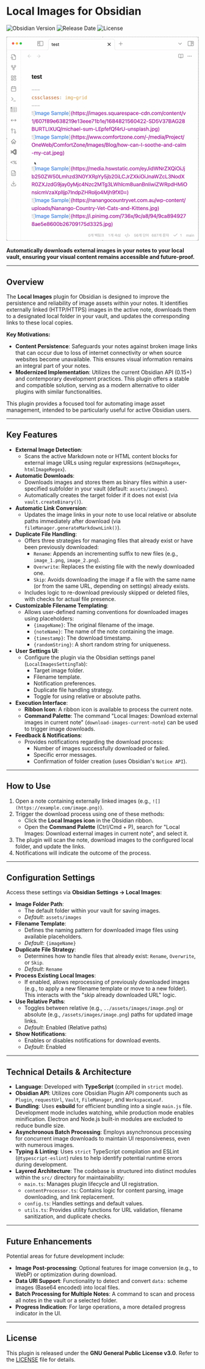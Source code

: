 # Local Images for Obsidian

![Obsidian Version](https://img.shields.io/badge/Obsidian-1.0%2B-blue.svg)
![Release Date](https://img.shields.io/badge/Released-May%2028%2C%202025-green.svg)
![License](https://img.shields.io/badge/License-GPL--3.0-blue.svg)

![demo](https://github.com/jaewonE/obsidian-local-files/blob/master/assets/demo.gif?raw=true)

**Automatically downloads external images in your notes to your local vault, ensuring your visual content remains accessible and future-proof.**

---

## Overview

The **Local Images** plugin for Obsidian is designed to improve the persistence and reliability of image assets within your notes. It identifies externally linked (HTTP/HTTPS) images in the active note, downloads them to a designated local folder in your vault, and updates the corresponding links to these local copies.

**Key Motivations:**

-   **Content Persistence**: Safeguards your notes against broken image links that can occur due to loss of internet connectivity or when source websites become unavailable. This ensures visual information remains an integral part of your notes.
-   **Modernized Implementation**: Utilizes the current Obsidian API (0.15+) and contemporary development practices. This plugin offers a stable and compatible solution, serving as a modern alternative to older plugins with similar functionalities.

This plugin provides a focused tool for automating image asset management, intended to be particularly useful for active Obsidian users.

---

## Key Features

-   **External Image Detection**:
    -   Scans the active Markdown note or HTML content blocks for external image URLs using regular expressions (`mdImageRegex`, `htmlImageRegex`).
-   **Automatic Downloads**:
    -   Downloads images and stores them as binary files within a user-specified subfolder in your vault (default: `assets/images`).
    -   Automatically creates the target folder if it does not exist (via `vault.createBinary()`).
-   **Automatic Link Conversion**:
    -   Updates the image links in your note to use local relative or absolute paths immediately after download (via `fileManager.generateMarkdownLink()`).
-   **Duplicate File Handling**:
    -   Offers three strategies for managing files that already exist or have been previously downloaded:
        -   `Rename`: Appends an incrementing suffix to new files (e.g., `image_1.png`, `image_2.png`).
        -   `Overwrite`: Replaces the existing file with the newly downloaded one.
        -   `Skip`: Avoids downloading the image if a file with the same name (or from the same URL, depending on settings) already exists.
    -   Includes logic to re-download previously skipped or deleted files, with checks for actual file presence.
-   **Customizable Filename Templating**:
    -   Allows user-defined naming conventions for downloaded images using placeholders:
        -   `{imageName}`: The original filename of the image.
        -   `{noteName}`: The name of the note containing the image.
        -   `{timestamp}`: The download timestamp.
        -   `{randomString}`: A short random string for uniqueness.
-   **User Settings UI**:
    -   Configure the plugin via the Obsidian settings panel (`LocalImagesSettingTab`):
        -   Target image folder.
        -   Filename template.
        -   Notification preferences.
        -   Duplicate file handling strategy.
        -   Toggle for using relative or absolute paths.
-   **Execution Interface**:
    -   **Ribbon Icon**: A ribbon icon is available to process the current note.
    -   **Command Palette**: The command "Local Images: Download external images in current note" (`download-images-current-note`) can be used to trigger image downloads.
-   **Feedback & Notifications**:
    -   Provides notifications regarding the download process:
        -   Number of images successfully downloaded or failed.
        -   Specific error messages.
        -   Confirmation of folder creation (uses Obsidian's `Notice API`).

---

## How to Use

1.  Open a note containing externally linked images (e.g., `![](https://example.com/image.png)`).
2.  Trigger the download process using one of these methods:
    -   Click the **Local Images icon** in the Obsidian ribbon.
    -   Open the **Command Palette** (Ctrl/Cmd + P), search for "Local Images: Download external images in current note", and select it.
3.  The plugin will scan the note, download images to the configured local folder, and update the links.
4.  Notifications will indicate the outcome of the process.

---

## Configuration Settings

Access these settings via **Obsidian Settings → Local Images**:

-   **Image Folder Path**:
    -   The default folder within your vault for saving images.
    -   _Default_: `assets/images`
-   **Filename Template**:
    -   Defines the naming pattern for downloaded image files using available placeholders.
    -   _Default_: `{imageName}`
-   **Duplicate File Strategy**:
    -   Determines how to handle files that already exist: `Rename`, `Overwrite`, or `Skip`.
    -   _Default_: `Rename`
-   **Process Existing Local Images**:
    -   If enabled, allows reprocessing of previously downloaded images (e.g., to apply a new filename template or move to a new folder). This interacts with the "skip already downloaded URL" logic.
-   **Use Relative Paths**:
    -   Toggles between relative (e.g., `../assets/images/image.png`) or absolute (e.g., `/assets/images/image.png`) paths for updated image links.
    -   _Default_: Enabled (Relative paths)
-   **Show Notifications**:
    -   Enables or disables notifications for download events.
    -   _Default_: Enabled

---

## Technical Details & Architecture

-   **Language**: Developed with **TypeScript** (compiled in `strict` mode).
-   **Obsidian API**: Utilizes core Obsidian Plugin API components such as `Plugin`, `requestUrl`, `Vault`, `FileManager`, and `WorkspaceLeaf`.
-   **Bundling**: Uses **esbuild** for efficient bundling into a single `main.js` file. Development mode includes watching, while production mode enables minification. Electron and Node.js built-in modules are excluded to reduce bundle size.
-   **Asynchronous Batch Processing**: Employs asynchronous processing for concurrent image downloads to maintain UI responsiveness, even with numerous images.
-   **Typing & Linting**: Uses `strict` TypeScript compilation and ESLint (`@typescript-eslint`) rules to help identify potential runtime errors during development.
-   **Layered Architecture**: The codebase is structured into distinct modules within the `src/` directory for maintainability:
    -   `main.ts`: Manages plugin lifecycle and UI registration.
    -   `contentProcessor.ts`: Contains logic for content parsing, image downloading, and link replacement.
    -   `config.ts`: Handles settings and default values.
    -   `utils.ts`: Provides utility functions for URL validation, filename sanitization, and duplicate checks.

---

## Future Enhancements

Potential areas for future development include:

-   **Image Post-processing**: Optional features for image conversion (e.g., to WebP) or optimization during download.
-   **Data URI Support**: Functionality to detect and convert `data:` scheme images (Base64 encoded) into local files.
-   **Batch Processing for Multiple Notes**: A command to scan and process all notes in the vault or a selected folder.
-   **Progress Indication**: For large operations, a more detailed progress indicator in the UI.

---

## License

This plugin is released under the **GNU General Public License v3.0**. Refer to the [LICENSE](LICENSE.md) file for details.
